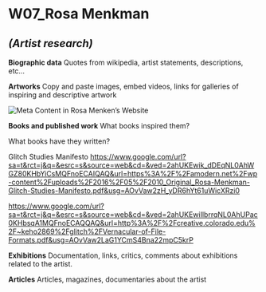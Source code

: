 # W07_**Rosa Menkman**

## *(Artist research)*

**Biographic data**
Quotes from wikipedia, artist statements, descriptions, etc…

**Artworks**
Copy and paste images, embed videos, links for galleries of inspiring and descriptive artwork



![Meta Content in Rosa Menken’s Website](https://paper-attachments.dropbox.com/s_931B9858F32BFEA54B37B5FA5D007214E560FC2F9E5AB81A5D45E6D8F0879883_1638901712984_image.png)


**Books and published work**
What books inspired them?

What books have they written?

Glitch Studies Manifesto
https://www.google.com/url?sa=t&rct=j&q=&esrc=s&source=web&cd=&ved=2ahUKEwik_dDEqNL0AhWGZ80KHbYiCsMQFnoECAIQAQ&url=https%3A%2F%2Famodern.net%2Fwp-content%2Fuploads%2F2016%2F05%2F2010_Original_Rosa-Menkman-Glitch-Studies-Manifesto.pdf&usg=AOvVaw2zH_yDR6hYt61uWicXRzi0


https://www.google.com/url?sa=t&rct=j&q=&esrc=s&source=web&cd=&ved=2ahUKEwiIlbrrqNL0AhUPac0KHbsqA1MQFnoECAQQAQ&url=http%3A%2F%2Fcreative.colorado.edu%2F~keho2869%2Fglitch%2FVernacular-of-File-Formats.pdf&usg=AOvVaw2LaG1YCmS4Bna22mpC5krP

**Exhibitions**
Documentation, links, critics, comments about exhibitions related to the artist.

**Articles**
Articles, magazines, documentaries about the artist

